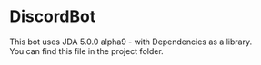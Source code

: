 # DiscordBot

This bot uses JDA 5.0.0 alpha9 - with Dependencies as a library.
<br>You can find this file in the project folder.
